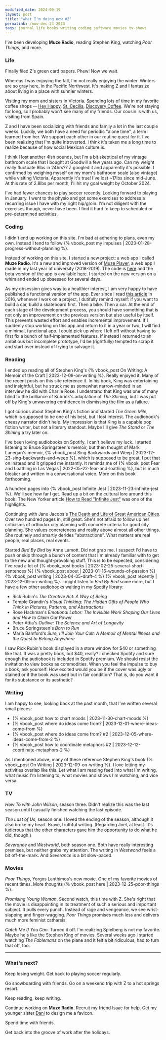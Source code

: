 ```yaml
---
modified_date: 2024-09-19
layout: post
title: "what I'm doing now #2"
permalink: /now-dec-24-2023
tags: journal life books writing coding software movies tv-shows
---
```


I've been developing **Muze Radio**, reading Stephen King, watching _Poor Things_, and more.

<!--more-->

### Life

Finally filed Z's green card papers.
Phew!
Now we wait.

Whereas I was enjoying the fall, I'm not really enjoying the winter.
Winters are so gray here, in the Pacific Northwest.
It's making Z and I fantasize about living in a place with sunnier winters.

Visiting my mom and sisters in Victoria.
Spending lots of time in my favorite coffee shops -- [Hey Happy](https://heyhappycoffee.com/), [St. Cecilia](https://www.saint-cecilia.ca/), [Discovery Coffee](https://discoverycoffee.com/).
We're not staying for long, so I probably won't see many of my friends.
Our cousin is with us, visiting from Spain.

Z and I have been socializing with friends and family a lot in the last couple weeks.
Luckily, we both have a need for periodic "alone time", a term I learned from her.
We support each other in our routine quest for it.
I've been realizing that I'm quite introverted.
I think it's taken me a long time to realize because of how social Mexican culture is.

I think I lost another 4ish pounds, but I'm a bit skeptical of my vintage bathroom scale that I bought at Goodwill a few years ago.
Can my weight really fluctuate 8lbs in 24hrs??
Z googled it and apparently it's possible.
I confirmed by weighing myself on my mom's bathroom scale (also vintage) while visiting Victoria.
Apparently it's true!
I've lost ~17lbs since mid-June.
At this rate of 2.8lbs per month, I'll hit my goal weight by October 2024.

I've had fewer chances to play soccer recently.
Looking forward to playing in January.
I went to the physio and got some exercises to address a recurring issue I have with my right hip/groin.
I'm not diligent with the exercises though, never have been.
I find it hard to keep to scheduled or pre-determined activities.

### Coding

I didn't end up working on this site.
I'm bad at adhering to plans, even my own.
Instead I tend to follow {% vbook_post my impulses | 2023-01-28-progress-without-planning %}.

Instead of working on this site, I started a new project: a web app I called **Muze Radio**.
It's a new and improved version of [Muze Player](https://github.com/okjuan/muze), a web app I made in my last year of university (2018-2019).
The code is [here](https://github.com/okjuan/muze-radio) and the beta version of the app is available [here](https://okjuan.me/muze-radio).
I started on the new version on a whim and ended up obsessed for several days.

As my obsession gives way to a healthier interest, I am very happy to have published a functional version of the app.
Ever since I read [this article](https://awilkinson.medium.com/skateboard-bike-car-6bec841ed96e) in 2016, whenever I work on a project, I dutifully remind myself: if you want to build a car, build a skateboard first.
Then a bike.
Then a car.
At the end of each stage of the development process, you should have something that is not only an improvement on the previous version but also useful by itself.
This prevents wasted effort and enables incremental improvement.
If I suddenly stop working on this app and return to it in a year or two, I will find a minimal, functional app.
I could pick up where I left off without having to first fix a bunch of half-implemented features.
If instead I returned to an ambitious but incomplete prototype, I'd be (rightfully) tempted to scrap it and start over instead of trying to salvage it.

### Reading

I ended up reading all of Stephen King's {% vbook_post On Writing: A Memoir of the Craft | 2023-12-09-on-writing %}.
Really enjoyed it.
Many of the recent posts on this site reference it.
In his book, King was entertaining and insightful, but he struck me as somewhat narrow-minded in an interview he did with Charlie Rose.
I understand that King was one of many blind to the brilliance of Kubrick's adaptation of _The Shining_, but I was put off by King's unwavering confidence in dismissing the film as a failure.

I got curious about Stephen King's fiction and started _The Green Mile_, which is supposed to be one of his best, but I lost interest.
The audiobook's cheesy narrator didn't help.
My impression is that King is a capable pop fiction writer, but not a literary standout.
Maybe I'll give _The Stand_ or _The Shining_ a try later on.

I've been loving audiobooks on Spotify.
I can't believe my luck.
I started listening to Bruce Springsteen's memoir, but then thought of Mark Lanegan's memoir, {% vbook_post Sing Backwards and Weep | 2023-12-23-sing-backwards-and-weep %}, which is supposed to be great.
I put that on instead and it gripped me instantly.
It reminds me of {% vbook_post Fear and Loathing in Las Vegas | 2022-05-22-fear-and-loathing %}, but is much bleaker and written in a conversational voice.
More on this book forthcoming.

A hundred pages into {% vbook_post Infinite Jest | 2023-11-23-infinite-jest %}.
We'll see how far I get.
Read up a bit on the cultural lore around this book.
The New Yorker article [How to Read "Infinite Jest"](https://www.newyorker.com/magazine/2018/11/05/how-to-read-infinite-jest) was one of the highlights.

Continuing with Jane Jacobs's [The Death and Life of Great American Cities](https://www.goodreads.com/book/show/30833.The_Death_and_Life_of_Great_American_Cities).
Over two hundred pages in, still great.
She's not afraid to follow up her criticisms of orthodox city planning with concrete criteria for good city planning.
She values concreteness and reality above almost all other things.
She routinely and smartly derides "abstractions".
What matters are real people, real places, real events.

Started _Bird By Bird_ by Anne Lamott.
Did not grab me.
I suspect I'd have to push or skip through a bunch of content that I'm already familiar with to get to the new and thought-provoking stuff.
This is to be expected, considering I've read a lot of {% vbook_post books | 2023-02-25-several-short-sentences %} {% vbook_post about | 2023-01-16-wounds-of-passion %} {% vbook_post writing | 2023-04-05-draft-4 %} {% vbook_post recently | 2023-12-09-on-writing %}.
I might listen to _Bird By Bird_ some more, but I have a few other audiobooks waiting in my Spotify library:
- Rick Rubin's _The Creative Act: A Way of Being_
- Temple Grandin's _Visual Thinking: The Hidden Gifts of People Who Think in Pictures, Patterns, and Abstractions_
- Rose Hackman's _Emotional Labor: The Invisible Work Shaping Our Lives and How to Claim Our Power_
- Peter Attia's _Outlive: The Science and Art of Longevity_
- Bruce Springsteen's _Born to Run_
- Maria Bamford's _Sure, I'll Join Your Cult: A Memoir of Mental Illness and the Quest to Belong Anywhere_

I saw Rick Rubin's book displayed in a store window for $40 or something like that.
It was a pretty book, but $40, really?
I checked Spotify and sure enough the audiobook is included in Spotify premium.
We should resist the invitation to view books as commodities.
When you feel the impulse to buy a book, ask yourself:
How excited would you be if the cover was ugly or stained or if the book was used but in fair condition?
That is, do you want it for its substance or its aesthetic?

### Writing

I am happy to see, looking back at the past month, that I've written several small pieces:

- {% vbook_post how to chart moods | 2023-11-30-chart-moods %}
- {% vbook_post where do ideas come from? | 2023-12-01-where-ideas-come-from %}
- {% vbook_post where do ideas come from? #2 | 2023-12-05-where-ideas-come-from-2 %}
- {% vbook_post how to coordinate metaphors #2 | 2023-12-12-coordinate-metaphors-2 %}

As I mentioned above, many of these reference Stephen King's book {% vbook_post On Writing | 2023-12-09-on-writing %}.
I love letting my activities overlap like this.
Let what I am reading feed into what I'm writing, what music I'm listening to, what movies and shows I'm watching, and vice versa.

### TV

_How To with John Wilson_, season three.
Didn't realize this was the last season until I casually finished watching the last episode.

_The Last of Us_, season one.
I loved the ending of the season, although it also broke my heart.
Brave, truthful writing.
(Regarding Joel, at least.
It's ludicrous that the other characters gave him the opportunity to do what he did, though.)

_Severance_ and _Westworld_, both season one.
Both have really interesting premises, but neither grabs my attention.
The writing in _Westworld_ feels a bit off-the-mark.
And _Severance_ is a bit slow-paced.

### Movies

_Poor Things_, Yorgos Lanthimos's new movie.
One of my favorite movies of recent times.
More thoughts {% vbook_post here | 2023-12-25-poor-things %}.

_Promising Young Woman_.
Second watch, this time with Z.
She's right that the movie is disappointing in its treatment of such a serious and important subject.
It pulls every punch.
Instead of rage and vengeance, we see wrist-slapping and finger-wagging.
_Poor Things_ promises much less and delivers much more feminist catharsis.

_Catch Me If You Can_.
Turned it off.
I'm realizing Spielberg is not my favorite.
Maybe he's like the Stephen King of movies.
Several weeks ago I started watching _The Fablemans_ on the plane and it felt a bit ridiculous, had to turn that off, too.

---

### What's next?

Keep losing weight.
Get back to playing soccer regularly.

Go snowboarding with friends.
Go on a weekend trip with Z to a hot springs resort.

Keep reading, keep writing.

Continue working on **Muze Radio**.
Recruit my friend Isaac for help.
Get my younger sister [Dani](https://danigallegdup.github.io/) to design me a favicon.

Spend time with friends.

Get back into the groove of work after the holidays.
